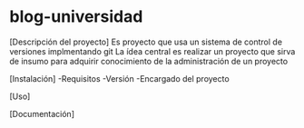 # blog-universidad
[Descripción del proyecto]
Es proyecto que usa un sistema de control de versiones implmentando git
La ídea central es realizar un proyecto que sirva de insumo para adquirir conocimiento de la administración de un proyecto

[Instalación]
-Requisitos
-Versión
-Encargado del proyecto

[Uso]

[Documentación]
